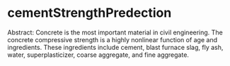 # cementStrengthPredection
Abstract: Concrete is the most important material in civil engineering. The  concrete compressive strength is a highly nonlinear function of age and  ingredients. These ingredients include cement, blast furnace slag, fly ash,  water, superplasticizer, coarse aggregate, and fine aggregate.
